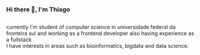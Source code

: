 ### Hi there 👋, I'm Thiago

##

currently I'm student of computer science in universidade federal da fronteira sul and working as a frontend developer also having experience as a fullstack<br>
I have interests in areas such as bioinformatics, bigdata and data science.

<!--
**tiodospc/tiodospc** is a ✨ _special_ ✨ repository because its `README.md` (this file) appears on your GitHub profile.

Here are some ideas to get you started:

- 🔭 I’m currently working on ...
- 🌱 I’m currently learning ...t
- 📫 How to reach me: ...
- 😄 Pronouns: ...
- ⚡ Fun fact: ...
-->
